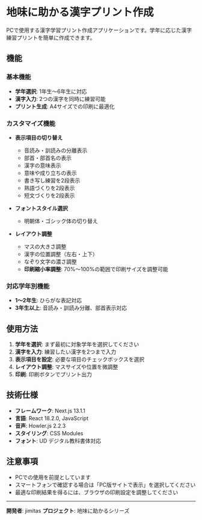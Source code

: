 # 地味に助かる漢字プリント作成

PCで使用する漢字学習プリント作成アプリケーションです。学年に応じた漢字練習プリントを簡単に作成できます。

## 機能

### 基本機能
- **学年選択**: 1年生〜6年生に対応
- **漢字入力**: 2つの漢字を同時に練習可能
- **プリント生成**: A4サイズでの印刷に最適化

### カスタマイズ機能
- **表示項目の切り替え**
  - 音読み・訓読みの分離表示
  - 部首・部首名の表示
  - 漢字の意味表示
  - 意味や成り立ちの表示
  - 書き写し練習を2段表示
  - 熟語づくりを2段表示
  - 短文づくりを2段表示

- **フォントスタイル選択**
  - 明朝体・ゴシック体の切り替え

- **レイアウト調整**
  - マスの大きさ調整
  - 漢字の位置調整（左右・上下）
  - なぞり文字の濃さ調整
  - **印刷縮小率調整**: 70%〜100%の範囲で印刷サイズを調整可能

### 対応学年別機能
- **1〜2年生**: ひらがな表記対応
- **3年生以上**: 音読み・訓読み分離、部首表示対応

## 使用方法

1. **学年を選択**: まず最初に対象学年を選択してください
2. **漢字を入力**: 練習したい漢字を2つまで入力
3. **表示項目を設定**: 必要な項目のチェックボックスを選択
4. **レイアウト調整**: マスサイズや位置を微調整
5. **印刷**: 印刷ボタンでプリント出力

## 技術仕様

- **フレームワーク**: Next.js 13.1.1
- **言語**: React 18.2.0, JavaScript
- **音声**: Howler.js 2.2.3
- **スタイリング**: CSS Modules
- **フォント**: UD デジタル教科書体対応

## 注意事項

- PCでの使用を前提としています
- スマートフォンで確認する場合は「PC版サイトで表示」を選択してください
- 最適な印刷結果を得るには、ブラウザの印刷設定を調整してください

---

**開発者**: jimitas
**プロジェクト**: 地味に助かるシリーズ
